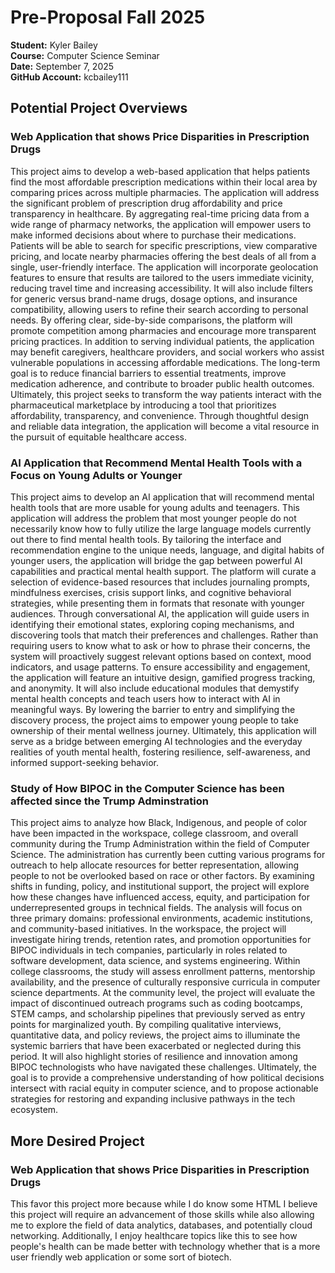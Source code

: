 # Pre-Proposal Fall 2025  

**Student:** Kyler Bailey   
**Course:** Computer Science Seminar    
**Date:** September 7, 2025  
**GitHub Account:** kcbailey111  


## Potential Project Overviews   

### Web Application that shows Price Disparities in Prescription Drugs 

This project aims to develop a web-based application that helps patients find the most affordable prescription medications within their local area by comparing prices across multiple pharmacies. The application will address the significant problem of prescription drug affordability and price transparency in healthcare. By aggregating real-time pricing data from a wide range of pharmacy networks, the application will empower users to make informed decisions about where to purchase their medications. Patients will be able to search for specific prescriptions, view comparative pricing, and locate nearby pharmacies offering the best deals of all from a single, user-friendly interface. The application will incorporate geolocation features to ensure that results are tailored to the users immediate vicinity, reducing travel time and increasing accessibility. It will also include filters for generic versus brand-name drugs, dosage options, and insurance compatibility, allowing users to refine their search according to personal needs. By offering clear, side-by-side comparisons, the platform will promote competition among pharmacies and encourage more transparent pricing practices. In addition to serving individual patients, the application may benefit caregivers, healthcare providers, and social workers who assist vulnerable populations in accessing affordable medications. The long-term goal is to reduce financial barriers to essential treatments, improve medication adherence, and contribute to broader public health outcomes. Ultimately, this project seeks to transform the way patients interact with the pharmaceutical marketplace by introducing a tool that prioritizes affordability, transparency, and convenience. Through thoughtful design and reliable data integration, the application will become a vital resource in the pursuit of equitable healthcare access.

### AI Application that Recommend Mental Health Tools with a Focus on Young Adults or Younger

This project aims to develop an AI application that will recommend mental health tools that are more usable for young adults and teenagers. This application will address the problem that most younger people do not necessarily know how to fully utilize the large language models currently out there to find mental health tools. By tailoring the interface and recommendation engine to the unique needs, language, and digital habits of younger users, the application will bridge the gap between powerful AI capabilities and practical mental health support. The platform will curate a selection of evidence-based resources that includes journaling prompts, mindfulness exercises, crisis support links, and cognitive behavioral strategies, while presenting them in formats that resonate with younger audiences. Through conversational AI, the application will guide users in identifying their emotional states, exploring coping mechanisms, and discovering tools that match their preferences and challenges. Rather than requiring users to know what to ask or how to phrase their concerns, the system will proactively suggest relevant options based on context, mood indicators, and usage patterns. To ensure accessibility and engagement, the application will feature an intuitive design, gamified progress tracking, and anonymity. It will also include educational modules that demystify mental health concepts and teach users how to interact with AI in meaningful ways. By lowering the barrier to entry and simplifying the discovery process, the project aims to empower young people to take ownership of their mental wellness journey. Ultimately, this application will serve as a bridge between emerging AI technologies and the everyday realities of youth mental health, fostering resilience, self-awareness, and informed support-seeking behavior.

###  Study of How BIPOC in the Computer Science has been affected since the Trump Adminstration

This project aims to analyze how Black, Indigenous, and people of color have been impacted in the workspace, college classroom, and overall community during the Trump Administration within the field of Computer Science. The administration has currently been cutting various programs for outreach to help allocate resources for better representation, allowing people to not be overlooked based on race or other factors. By examining shifts in funding, policy, and institutional support, the project will explore how these changes have influenced access, equity, and participation for underrepresented groups in technical fields. The analysis will focus on three primary domains: professional environments, academic institutions, and community-based initiatives. In the workspace, the project will investigate hiring trends, retention rates, and promotion opportunities for BIPOC individuals in tech companies, particularly in roles related to software development, data science, and systems engineering. Within college classrooms, the study will assess enrollment patterns, mentorship availability, and the presence of culturally responsive curricula in computer science departments. At the community level, the project will evaluate the impact of discontinued outreach programs such as coding bootcamps, STEM camps, and scholarship pipelines that previously served as entry points for marginalized youth. By compiling qualitative interviews, quantitative data, and policy reviews, the project aims to illuminate the systemic barriers that have been exacerbated or neglected during this period. It will also highlight stories of resilience and innovation among BIPOC technologists who have navigated these challenges. Ultimately, the goal is to provide a comprehensive understanding of how political decisions intersect with racial equity in computer science, and to propose actionable strategies for restoring and expanding inclusive pathways in the tech ecosystem.

## More Desired Project  

###  Web Application that shows Price Disparities in Prescription Drugs

This favor this project more because while I do know some HTML I believe this project will require an advancement of those skills while also allowing me to explore the field of data analytics, databases, and potentially cloud networking. Additionally, I enjoy healthcare topics like this to see how people's health can be made better with technology whether that is a more user friendly web application or some sort of biotech.